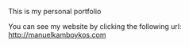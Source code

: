 This is my personal portfolio

You can see my website by clicking the following url: http://manuelkamboykos.com